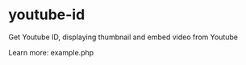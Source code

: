 youtube-id
=========

Get Youtube ID, displaying thumbnail and embed video from Youtube

Learn more: example.php
